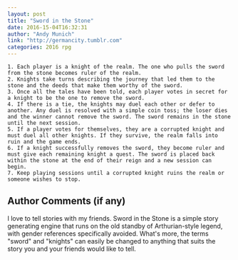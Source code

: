 ```yaml
---
layout: post
title: "Sword in the Stone"
date: 2016-15-04T16:32:31
author: "Andy Munich"
link: "http://germancity.tumblr.com"
categories: 2016 rpg
---
```

```
1. Each player is a knight of the realm. The one who pulls the sword from the stone becomes ruler of the realm.
2. Knights take turns describing the journey that led them to the stone and the deeds that make them worthy of the sword.
3. Once all the tales have been told, each player votes in secret for a knight to be the one to remove the sword.
4. If there is a tie, the knights may duel each other or defer to another. Any duel is resolved with a simple coin toss; the loser dies and the winner cannot remove the sword. The sword remains in the stone until the next session.
5. If a player votes for themselves, they are a corrupted knight and must duel all other knights. If they survive, the realm falls into ruin and the game ends.
6. If a knight successfully removes the sword, they become ruler and must give each remaining knight a quest. The sword is placed back within the stone at the end of their reign and a new session can begin.
7. Keep playing sessions until a corrupted knight ruins the realm or someone wishes to stop.
```
## Author Comments (if any)

I love to tell stories with my friends. Sword in the Stone is a simple story generating engine that runs on the old standby of Arthurian-style legend, with gender references specifically avoided. What's more, the terms "sword" and "knights" can easily be changed to anything that suits the story you and your friends would like to tell.
